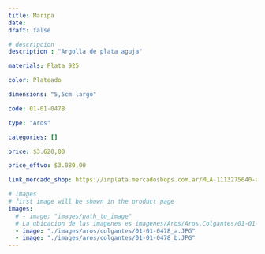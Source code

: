 ```yaml
---
title: Maripa
date: 
draft: false

# descripcion
description : "Argolla de plata aguja"

materials: Plata 925

color: Plateado

dimensions: "5,5cm largo"

code: 01-01-0478

type: "Aros"

categories: []

price: $3.620,00

price_eftvo: $3.080,00

link_mercado_shop: https://inplata.mercadoshops.com.ar/MLA-1113275640-aros-aguja-mariposa-maripa-_JM

# Images
# first image will be shown in the product page
images:
  # - image: "images/path_to_image"
  # La ubicacion de las imagenes es imagenes/Aros/Aros.Colgantes/01-01-0478-maripa
  - image: "./images/aros/colgantes/01-01-0478_a.JPG"
  - image: "./images/aros/colgantes/01-01-0478_b.JPG"
---
```


